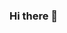### Hi there 👋

<!--
**snehakini6/snehakini6** is a ✨ _special_ ✨ repository because its `README.md` (this file) appears on your GitHub profile.

Here are some ideas to get you started:


- 🌱 I’m currently learning Biology and Data Science
- 😄 Pronouns: she/her

-->
